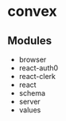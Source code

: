 <div>

<div>

<div>

<div>

<div>

<div>

# convex

</div>

## Modules​

-   browser
-   react-auth0
-   react-clerk
-   react
-   schema
-   server
-   values

</div>

</div>

</div>

</div>

</div>

